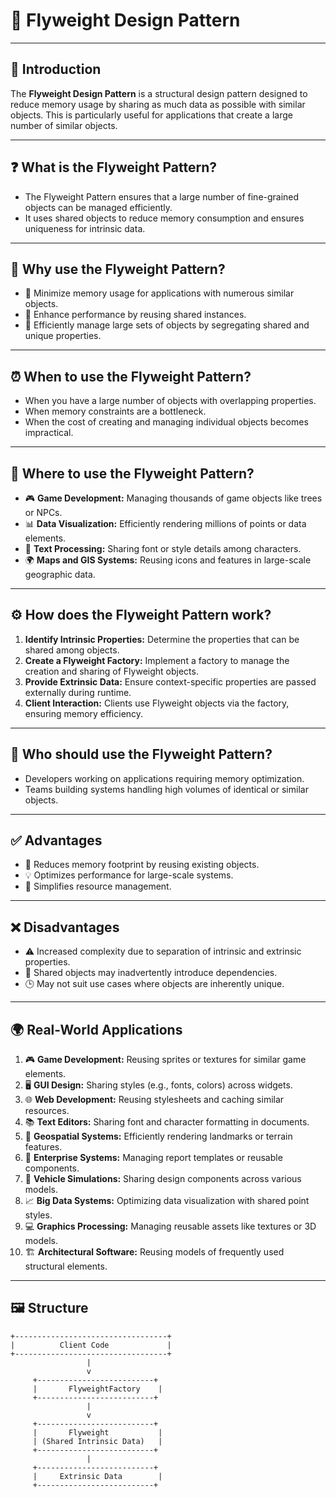 # 🎨 Flyweight Design Pattern

---

## 🔎 Introduction
The **Flyweight Design Pattern** is a structural design pattern designed to reduce memory usage by sharing as much data as possible with similar objects. This is particularly useful for applications that create a large number of similar objects.

---

## ❓ What is the Flyweight Pattern?
- The Flyweight Pattern ensures that a large number of fine-grained objects can be managed efficiently.
- It uses shared objects to reduce memory consumption and ensures uniqueness for intrinsic data.

---

## 🤔 Why use the Flyweight Pattern?
- 🚀 Minimize memory usage for applications with numerous similar objects.
- 🎯 Enhance performance by reusing shared instances.
- 🔄 Efficiently manage large sets of objects by segregating shared and unique properties.

---

## ⏰ When to use the Flyweight Pattern?
- When you have a large number of objects with overlapping properties.
- When memory constraints are a bottleneck.
- When the cost of creating and managing individual objects becomes impractical.

---

## 📍 Where to use the Flyweight Pattern?
- 🎮 **Game Development:** Managing thousands of game objects like trees or NPCs.
- 📊 **Data Visualization:** Efficiently rendering millions of points or data elements.
- 💾 **Text Processing:** Sharing font or style details among characters.
- 🌍 **Maps and GIS Systems:** Reusing icons and features in large-scale geographic data.

---

## ⚙️ How does the Flyweight Pattern work?
1. **Identify Intrinsic Properties:** Determine the properties that can be shared among objects.
2. **Create a Flyweight Factory:** Implement a factory to manage the creation and sharing of Flyweight objects.
3. **Provide Extrinsic Data:** Ensure context-specific properties are passed externally during runtime.
4. **Client Interaction:** Clients use Flyweight objects via the factory, ensuring memory efficiency.

---

## 👥 Who should use the Flyweight Pattern?
- Developers working on applications requiring memory optimization.
- Teams building systems handling high volumes of identical or similar objects.

---

## ✅ Advantages
- 🔄 Reduces memory footprint by reusing existing objects.
- 💡 Optimizes performance for large-scale systems.
- 🧩 Simplifies resource management.

---

## ❌ Disadvantages
- ⚠️ Increased complexity due to separation of intrinsic and extrinsic properties.
- 🔄 Shared objects may inadvertently introduce dependencies.
- 🕒 May not suit use cases where objects are inherently unique.

---

## 🌍 Real-World Applications
1. 🎮 **Game Development:** Reusing sprites or textures for similar game elements.
2. 🖥️ **GUI Design:** Sharing styles (e.g., fonts, colors) across widgets.
3. 🌐 **Web Development:** Reusing stylesheets and caching similar resources.
4. 📚 **Text Editors:** Sharing font and character formatting in documents.
5. 🌲 **Geospatial Systems:** Efficiently rendering landmarks or terrain features.
6. 🏢 **Enterprise Systems:** Managing report templates or reusable components.
7. 🚗 **Vehicle Simulations:** Sharing design components across various models.
8. 📈 **Big Data Systems:** Optimizing data visualization with shared point styles.
9. 💻 **Graphics Processing:** Managing reusable assets like textures or 3D models.
10. 🏗️ **Architectural Software:** Reusing models of frequently used structural elements.

---

## 🖼️ Structure

```plaintext
+----------------------------------+
|          Client Code             |
+----------------------------------+
                 |
                 v
     +--------------------------+
     |       FlyweightFactory    |
     +--------------------------+
                 |
                 v
     +--------------------------+
     |       Flyweight           |
     | (Shared Intrinsic Data)   |
     +--------------------------+
                 |
     +--------------------------+
     |     Extrinsic Data        |
     +--------------------------+
    